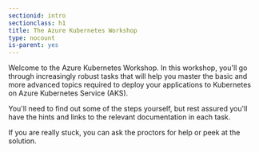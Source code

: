 ```yaml
---
sectionid: intro
sectionclass: h1
title: The Azure Kubernetes Workshop
type: nocount
is-parent: yes
---
```


Welcome to the Azure Kubernetes Workshop. In this workshop, you'll go through increasingly robust tasks that will help you master the basic and more advanced topics required to deploy your applications to Kubernetes on Azure Kubernetes Service (AKS).

You'll need to find out some of the steps yourself, but rest assured you'll have the hints and links to the relevant documentation in each task.

If you are really stuck, you can ask the proctors for help or peek at the solution.